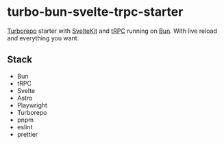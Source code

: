 # turbo-bun-svelte-trpc-starter

[Turborepo](https://turbo.build/) starter with [SvelteKit](https://kit.svelte.dev/) and
[tRPC](https://trpc.io/) running on [Bun](https://bun.sh/). With live reload and
everything you want.

## Stack

- Bun
- tRPC
- Svelte
- Astro
- Playwright
- Turborepo
- pnpm
- eslint
- prettier
